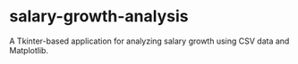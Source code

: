 # salary-growth-analysis
A Tkinter-based application for analyzing salary growth using CSV data and Matplotlib.
